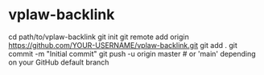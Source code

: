 # vplaw-backlink

cd path/to/vplaw-backlink
git init
git remote add origin https://github.com/YOUR-USERNAME/vplaw-backlink.git
git add .
git commit -m "Initial commit"
git push -u origin master  # or 'main' depending on your GitHub default branch
